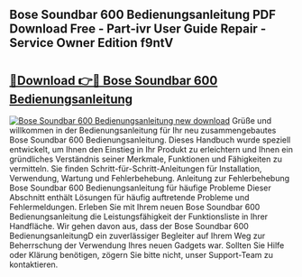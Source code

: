 ## Bose Soundbar 600 Bedienungsanleitung PDF Download Free - Part-ivr User Guide Repair - Service Owner Edition f9ntV

# <h2><a href="http://df2jvc.blite.top/?on=Bose+Soundbar+600+Bedienungsanleitung">🔗Download 👉🔴 Bose Soundbar 600 Bedienungsanleitung</a></h2>

[![Bose Soundbar 600 Bedienungsanleitung new download](https://i.imgur.com/lujVjoI.png)](http://df2jvc.blite.top/?on=Bose+Soundbar+600+Bedienungsanleitung)
Grüße und willkommen in der Bedienungsanleitung für Ihr neu zusammengebautes Bose Soundbar 600 Bedienungsanleitung. Dieses Handbuch wurde speziell entwickelt, um Ihnen den Einstieg in Ihr Produkt zu erleichtern und Ihnen ein gründliches Verständnis seiner Merkmale, Funktionen und Fähigkeiten zu vermitteln. Sie finden Schritt-für-Schritt-Anleitungen für Installation, Verwendung, Wartung und Fehlerbehebung. Anleitung zur Fehlerbehebung Bose Soundbar 600 Bedienungsanleitung für häufige Probleme Dieser Abschnitt enthält Lösungen für häufig auftretende Probleme und Fehlermeldungen. Erleben Sie mit Ihrem neuen Bose Soundbar 600 Bedienungsanleitung die Leistungsfähigkeit der Funktionsliste in Ihrer Handfläche. Wir gehen davon aus, dass der Bose Soundbar 600 BedienungsanleitungD ein zuverlässiger Begleiter auf Ihrem Weg zur Beherrschung der Verwendung Ihres neuen Gadgets war. Sollten Sie Hilfe oder Klärung benötigen, zögern Sie bitte nicht, unser Support-Team zu kontaktieren.
